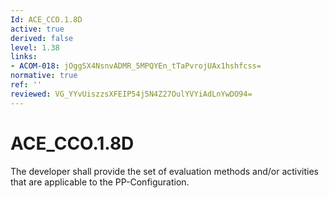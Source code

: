 ```yaml
---
Id: ACE_CCO.1.8D
active: true
derived: false
level: 1.38
links:
- ACOM-018: jOggSX4NsnvADMR_5MPQYEn_tTaPvrojUAx1hshfcss=
normative: true
ref: ''
reviewed: VG_YYvUiszzsXFEIP54j5N4Z27OulYVYiAdLnYwDO94=
---
```


# ACE_CCO.1.8D

The developer shall provide the set of evaluation methods and/or activities that are applicable to the PP-Configuration.